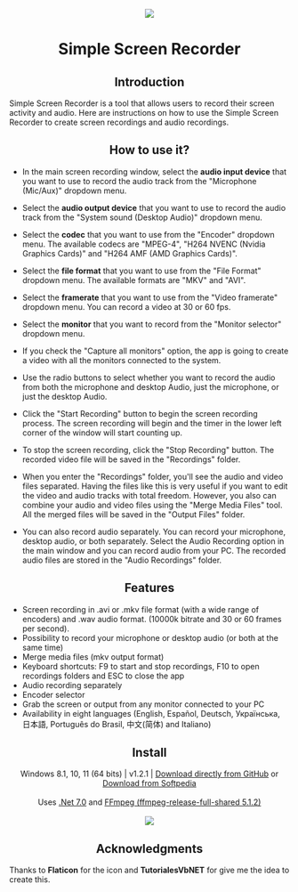<p align="center">
  <a href="https://postimg.cc/"><img src="https://i.postimg.cc/3NCTY9rx/screencapturelogo.png"></a>
</p>
<h1 align="center">Simple Screen Recorder</h1>


<h2 align="center">Introduction</h2>
<p align="left">
Simple Screen Recorder is a tool that allows users to record their screen activity and audio. Here are instructions on how to use the Simple Screen Recorder to create screen recordings and audio recordings.
</p>

<h2 align="center">How to use it?</h2>
<p align="center">

- In the main screen recording window, select the **audio input device** that you want to use to record the audio track from the "Microphone (Mic/Aux)" dropdown menu.<br>

- Select the **audio output device** that you want to use to record the audio track from the "System sound (Desktop Audio)" dropdown menu.<br>

- Select the **codec** that you want to use from the "Encoder" dropdown menu. The available codecs are "MPEG-4", "H264 NVENC (Nvidia Graphics Cards)" and "H264 AMF (AMD Graphics Cards)".<br>

- Select the **file format** that you want to use from the "File Format" dropdown menu. The available formats are "MKV" and "AVI".<br>

- Select the **framerate** that you want to use from the "Video framerate" dropdown menu. You can record a video at 30 or 60 fps.<br>

- Select the **monitor** that you want to record from the "Monitor selector" dropdown menu.<br>

- If you check the "Capture all monitors" option, the app is going to create a video with all the monitors connected to the system.<br>

- Use the radio buttons to select whether you want to record the audio from both the microphone and desktop Audio, just the microphone, or just the desktop Audio.<br>

- Click the "Start Recording" button to begin the screen recording process. The screen recording will begin and the timer in the lower left corner of the window will start counting up.<br>

- To stop the screen recording, click the "Stop Recording" button. The recorded video file will be saved in the "Recordings" folder.<br>

- When you enter the "Recordings" folder, you'll see the audio and video files separated. Having the files like this is very useful if you want to edit the video and audio tracks with total freedom. However, you also can combine your audio and video files using the "Merge Media Files" tool. All the merged files will be saved in the "Output Files" folder.<br>

- You can also record audio separately. You can record your microphone, desktop audio, or both separately. 
Select the Audio Recording option in the main window and you can record audio from your PC. The recorded audio files are stored in the "Audio Recordings" folder.<br>
</p>

<h2 align="center">Features</h2>

- Screen recording in .avi or .mkv file format (with a wide range of encoders) and .wav audio format. (10000k bitrate and 30 or 60 frames per second).<br>
- Possibility to record your microphone or desktop audio (or both at the same time)<br>
- Merge media files (mkv output format)<br>
- Keyboard shortcuts: F9 to start and stop recordings, F10 to open recordings folders and ESC to close the app<br>
- Audio recording separately<br>
- Encoder selector<br>
- Grab the screen or output from any monitor connected to your PC<br>
- Availability in eight languages (English, Español, Deutsch, Українська, 日本語, Português do Brasil, 中文(简体) and Italiano)

<h2 align="center">Install</h2>
<p align="center">
  Windows 8.1, 10, 11 (64 bits) | v1.2.1 | <a href="https://github.com/lextrack/Simple-Screen-Recorder/releases/download/1.2.1/Simple-Screen-Recorder-Release-Portable.7z">Download directly from GitHub</a> or <a href="https://www.softpedia.com/get/Multimedia/Video/Video-Recording/Simple-Screen-Recorder.shtml">Download from Softpedia</a><br><br>
  Uses <a href="https://dotnet.microsoft.com/en-us/download/dotnet/7.0">.Net 7.0</a> and <a href="https://www.gyan.dev/ffmpeg/builds/">FFmpeg (ffmpeg-release-full-shared 5.1.2)</a> <br><br>
  <a href="https://postimg.cc/"><img src="https://i.postimg.cc/Y0d9tY4P/screen-1-2-1.png"></a>
</p>

<h2 align="center">Acknowledgments</h2>

Thanks to **Flaticon** for the icon and **TutorialesVbNET** for give me the idea to create this.
